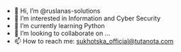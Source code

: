 - 👋 Hi, I’m @ruslanas-solutions
- 👀 I’m interested in Information and Cyber Security
- 🌱 I’m currently learning Python
- 💞️ I’m looking to collaborate on ...
- 📫 How to reach me: sukhotska_official@tutanota.com

<!---
ruslanas-solutions/ruslanas-solutions is a ✨ special ✨ repository because its `README.md` (this file) appears on your GitHub profile.
You can click the Preview link to take a look at your changes.
--->
